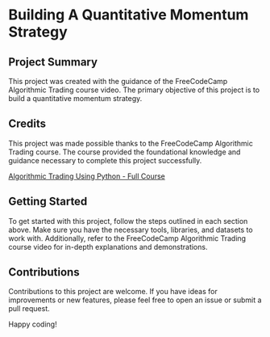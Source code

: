 # Building A Quantitative Momentum Strategy

## Project Summary

This project was created with the guidance of the FreeCodeCamp Algorithmic Trading course video. The primary objective of this project is to build a quantitative momentum strategy.

## Credits

This project was made possible thanks to the FreeCodeCamp Algorithmic Trading course. The course provided the foundational knowledge and guidance necessary to complete this project successfully.

[Algorithmic Trading Using Python - Full Course](https://youtu.be/xfzGZB4HhEE?list=RDCMUC8butISFwT-Wl7EV0hUK0BQ)

## Getting Started

To get started with this project, follow the steps outlined in each section above. Make sure you have the necessary tools, libraries, and datasets to work with. Additionally, refer to the FreeCodeCamp Algorithmic Trading course video for in-depth explanations and demonstrations.

## Contributions

Contributions to this project are welcome. If you have ideas for improvements or new features, please feel free to open an issue or submit a pull request.

Happy coding!
